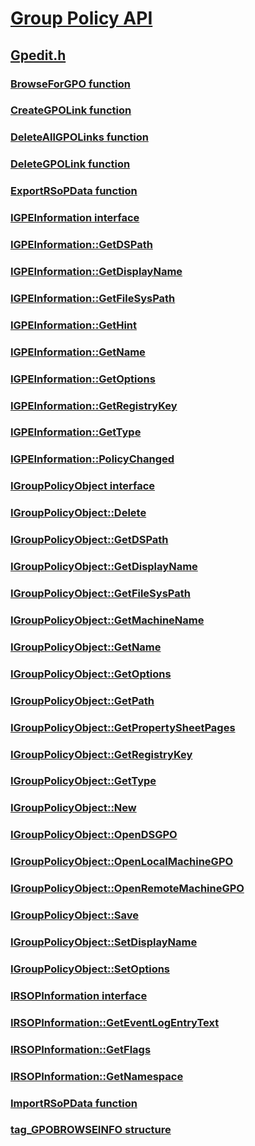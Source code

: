# [Group Policy API](index.md)
## [Gpedit.h](../gpedit/index.md)
### [BrowseForGPO function](../gpedit/nf-gpedit-browseforgpo.md)
### [CreateGPOLink function](../gpedit/nf-gpedit-creategpolink.md)
### [DeleteAllGPOLinks function](../gpedit/nf-gpedit-deleteallgpolinks.md)
### [DeleteGPOLink function](../gpedit/nf-gpedit-deletegpolink.md)
### [ExportRSoPData function](../gpedit/nf-gpedit-exportrsopdata.md)
### [IGPEInformation interface](../gpedit/nn-gpedit-igpeinformation.md)
### [IGPEInformation::GetDSPath](../gpedit/nf-gpedit-igpeinformation-getdspath.md)
### [IGPEInformation::GetDisplayName](../gpedit/nf-gpedit-igpeinformation-getdisplayname.md)
### [IGPEInformation::GetFileSysPath](../gpedit/nf-gpedit-igpeinformation-getfilesyspath.md)
### [IGPEInformation::GetHint](../gpedit/nf-gpedit-igpeinformation-gethint.md)
### [IGPEInformation::GetName](../gpedit/nf-gpedit-igpeinformation-getname.md)
### [IGPEInformation::GetOptions](../gpedit/nf-gpedit-igpeinformation-getoptions.md)
### [IGPEInformation::GetRegistryKey](../gpedit/nf-gpedit-igpeinformation-getregistrykey.md)
### [IGPEInformation::GetType](../gpedit/nf-gpedit-igpeinformation-gettype.md)
### [IGPEInformation::PolicyChanged](../gpedit/nf-gpedit-igpeinformation-policychanged.md)
### [IGroupPolicyObject interface](../gpedit/nn-gpedit-igrouppolicyobject.md)
### [IGroupPolicyObject::Delete](../gpedit/nf-gpedit-igrouppolicyobject-delete.md)
### [IGroupPolicyObject::GetDSPath](../gpedit/nf-gpedit-igrouppolicyobject-getdspath.md)
### [IGroupPolicyObject::GetDisplayName](../gpedit/nf-gpedit-igrouppolicyobject-getdisplayname.md)
### [IGroupPolicyObject::GetFileSysPath](../gpedit/nf-gpedit-igrouppolicyobject-getfilesyspath.md)
### [IGroupPolicyObject::GetMachineName](../gpedit/nf-gpedit-igrouppolicyobject-getmachinename.md)
### [IGroupPolicyObject::GetName](../gpedit/nf-gpedit-igrouppolicyobject-getname.md)
### [IGroupPolicyObject::GetOptions](../gpedit/nf-gpedit-igrouppolicyobject-getoptions.md)
### [IGroupPolicyObject::GetPath](../gpedit/nf-gpedit-igrouppolicyobject-getpath.md)
### [IGroupPolicyObject::GetPropertySheetPages](../gpedit/nf-gpedit-igrouppolicyobject-getpropertysheetpages.md)
### [IGroupPolicyObject::GetRegistryKey](../gpedit/nf-gpedit-igrouppolicyobject-getregistrykey.md)
### [IGroupPolicyObject::GetType](../gpedit/nf-gpedit-igrouppolicyobject-gettype.md)
### [IGroupPolicyObject::New](../gpedit/nf-gpedit-igrouppolicyobject-new.md)
### [IGroupPolicyObject::OpenDSGPO](../gpedit/nf-gpedit-igrouppolicyobject-opendsgpo.md)
### [IGroupPolicyObject::OpenLocalMachineGPO](../gpedit/nf-gpedit-igrouppolicyobject-openlocalmachinegpo.md)
### [IGroupPolicyObject::OpenRemoteMachineGPO](../gpedit/nf-gpedit-igrouppolicyobject-openremotemachinegpo.md)
### [IGroupPolicyObject::Save](../gpedit/nf-gpedit-igrouppolicyobject-save.md)
### [IGroupPolicyObject::SetDisplayName](../gpedit/nf-gpedit-igrouppolicyobject-setdisplayname.md)
### [IGroupPolicyObject::SetOptions](../gpedit/nf-gpedit-igrouppolicyobject-setoptions.md)
### [IRSOPInformation interface](../gpedit/nn-gpedit-irsopinformation.md)
### [IRSOPInformation::GetEventLogEntryText](../gpedit/nf-gpedit-irsopinformation-geteventlogentrytext.md)
### [IRSOPInformation::GetFlags](../gpedit/nf-gpedit-irsopinformation-getflags.md)
### [IRSOPInformation::GetNamespace](../gpedit/nf-gpedit-irsopinformation-getnamespace.md)
### [ImportRSoPData function](../gpedit/nf-gpedit-importrsopdata.md)
### [tag_GPOBROWSEINFO structure](../gpedit/ns-gpedit-tag_gpobrowseinfo.md)
